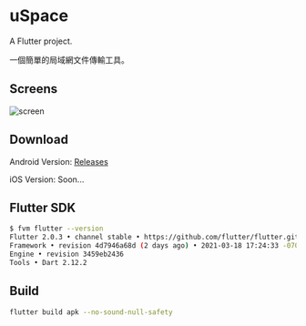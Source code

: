 # uSpace

A  Flutter project.

一個簡單的局域網文件傳輸工具。



## Screens



![screen](https://gitee.com/qoli/u-pic/raw/master/uPic/screen.png)



## Download

Android Version: [Releases ](https://github.com/qoli/uSpace/releases)

iOS Version: Soon...



## Flutter SDK

```bash
$ fvm flutter --version
Flutter 2.0.3 • channel stable • https://github.com/flutter/flutter.git
Framework • revision 4d7946a68d (2 days ago) • 2021-03-18 17:24:33 -0700
Engine • revision 3459eb2436
Tools • Dart 2.12.2
```



## Build

```bash
flutter build apk --no-sound-null-safety
```

